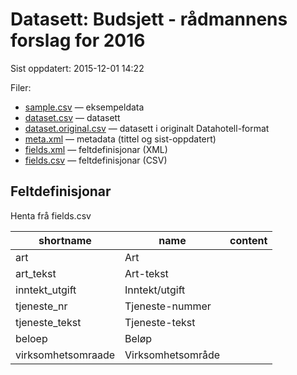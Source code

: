 # Datasett:     Budsjett - rådmannens forslag for 2016
 Sist oppdatert: 2015-12-01 14:22

 Filer:
 - [sample.csv](sample.csv) — eksempeldata
 - [dataset.csv](dataset.csv) — datasett
 - [dataset.original.csv](dataset.original.csv) — datasett i originalt Datahotell-format
 - [meta.xml](meta.xml) — metadata (tittel og sist-oppdatert)
 - [fields.xml](fields.xml) — feltdefinisjonar (XML)
 - [fields.csv](fields.csv) — feltdefinisjonar (CSV)


## Feltdefinisjonar
Henta frå fields.csv

| shortname | name | content |
| --- | --- | --- |
| art | Art |  |
| art_tekst | Art-tekst |  |
| inntekt_utgift | Inntekt/utgift |  |
| tjeneste_nr | Tjeneste-nummer |  |
| tjeneste_tekst | Tjeneste-tekst |  |
| beloep | Beløp |  |
| virksomhetsomraade | Virksomhetsområde |  |
